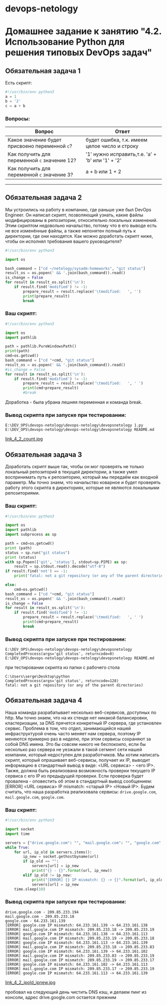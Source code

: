 

# devops-netology
# Домашнее задание к занятию "4.2. Использование Python для решения типовых DevOps задач"

## Обязательная задача 1

Есть скрипт:
```python
#!/usr/bin/env python3
a = 1
b = '2'
c = a + b
```

### Вопросы:
| Вопрос  | Ответ |
| ------------- | ------------- |
| Какое значение будет присвоено переменной `c`?  |  будет ошибка, т.к. имеем целое число и строку  |
| Как получить для переменной `c` значение 12?  | '1'  нужно исправить,т.е.  'a' + 'b'  или '1' + '2' |
| Как получить для переменной `c` значение 3?  | a + b или 1 + 2  |


_________

## Обязательная задача 2
Мы устроились на работу в компанию, где раньше уже был DevOps Engineer. Он написал скрипт, позволяющий узнать, 
какие файлы модифицированы в репозитории, относительно локальных изменений. Этим скриптом недовольно начальство, 
потому что в его выводе есть не все изменённые файлы, а также непонятен полный путь к директории, где они находятся. 
Как можно доработать скрипт ниже, чтобы он исполнял требования вашего руководителя?

```python
#!/usr/bin/env python3

import os

bash_command = ["cd ~/netology/sysadm-homeworks", "git status"]
result_os = os.popen(' && '.join(bash_command)).read()
is_change = False
for result in result_os.split('\n'):
    if result.find('modified') != -1:
        prepare_result = result.replace('\tmodified:   ', '')
        print(prepare_result)
        break
```

### Ваш скрипт:
```python
#!/usr/bin/env python3

import os
import pathlib

path = pathlib.PureWindowsPath()
print(path)
cmd=os.getcwd()
bash_command = ["cd "+cmd, "git status"]
result_os = os.popen(' && '.join(bash_command)).read()
#is_change = False
for result in result_os.split('\n'):
    if result.find('modified') != -1:
        prepare_result = result.replace('\tmodified:   ', ' ')
        print(cmd+prepare_result)       
        #break
```
Доработка - была убрана лешняя переменная и команда break.

### Вывод скрипта при запуске при тестировании:
```
E:\DEV_OPS\devops-netology\devops-netology\devopsnetology 1.py
E:\DEV_OPS\devops-netology\devops-netology\devopsnetology README.md
```

[link_4_2_count.jpg](./4_2_count.jpg)

## Обязательная задача 3
Доработать скрипт выше так, чтобы он мог проверять не только локальный репозиторий в текущей директории, 
а также умел воспринимать путь к репозиторию, который мы передаём как входной параметр. 
Мы точно знаем, что начальство коварное и будет проверять работу этого скрипта в директориях, 
которые не являются локальными репозиториями.

### Ваш скрипт:
```python
#!/usr/bin/env python3

import os
import pathlib
import subprocess as sp

path = cmd=os.getcwd()
print (path)
status = sp.run("git status")
print (status)
with sp.Popen(['git', 'status'], stdout=sp.PIPE) as sp:
    result = sp.stdout.read().decode("utf-8")
if result.find('not') == -1:
    print('fatal: not a git repository (or any of the parent directories)')

else:
    cmd=os.getcwd()
bash_command = ["cd "+cmd, "git status"]
result_os = os.popen(' && '.join(bash_command)).read()
is_change = False
for result in result_os.split('\n'):
    if result.find('modified') != -1:
        prepare_result = result.replace('\tmodified:   ', ' ')
        print(cmd+prepare_result)       
        break
```

### Вывод скрипта при запуске при тестировании:
```
E:\DEV_OPS\devops-netology\devops-netology\devopsnetology
CompletedProcess(args='git status', returncode=0)
E:\DEV_OPS\devops-netology\devops-netology\devopsnetology README.md
```
при тестировании скрипта из папки с рабочего стола 
```
C:\Users\serge\Desktop\python
CompletedProcess(args='git status', returncode=128)
fatal: not a git repository (or any of the parent directories)
```

## Обязательная задача 4
Наша команда разрабатывает несколько веб-сервисов, доступных по http. Мы точно знаем,
что на их стенде нет никакой балансировки, кластеризации, за DNS прячется конкретный IP сервера, где установлен сервис. 
Проблема в том, что отдел, занимающийся нашей инфраструктурой очень часто меняет нам сервера,
поэтому IP меняются примерно раз в неделю, при этом сервисы сохраняют за собой DNS имена.
Это бы совсем никого не беспокоило, если бы несколько раз сервера не уезжали в такой сегмент сети нашей компании,
который недоступен для разработчиков. Мы хотим написать скрипт, который опрашивает веб-сервисы, получает их IP,
выводит информацию в стандартный вывод в виде: <URL сервиса> - <его IP>. Также, должна быть реализована возможность
проверки текущего IP сервиса c его IP из предыдущей проверки. Если проверка будет провалена - оповестить об этом 
в стандартный вывод сообщением: [ERROR] <URL сервиса> IP mismatch: <старый IP> <Новый IP>. Будем считать,
что наша разработка реализовала сервисы: `drive.google.com`, `mail.google.com`, `google.com`.

### Ваш скрипт:
```python
#!/usr/bin/env python3

import socket
import time

servers = {"drive.google.com": "", "mail.google.com": "", "google.com": ""}
while True:
    for url, ip_old in servers.items():
        ip_new = socket.gethostbyname(url)
        if ip_old == "":
            servers[url] = ip_new
            print("{} - {}".format(url, ip_new))
        elif ip_old != ip_new:
            print("[ERROR] {} IP mismatch: {} -> {}".format(url, ip_old, ip_new))
            servers[url] = ip_new
    time.sleep(10)
```

### Вывод скрипта при запуске при тестировании:
```
drive.google.com - 209.85.233.194
mail.google.com - 209.85.233.18
google.com - 64.233.161.139
[ERROR] google.com IP mismatch: 64.233.161.139 -> 64.233.161.138
[ERROR] mail.google.com IP mismatch: 209.85.233.18 -> 209.85.233.19
[ERROR] google.com IP mismatch: 64.233.161.138 -> 64.233.161.113
[ERROR] mail.google.com IP mismatch: 209.85.233.19 -> 209.85.233.18
[ERROR] google.com IP mismatch: 64.233.161.113 -> 64.233.161.139
[ERROR] mail.google.com IP mismatch: 209.85.233.18 -> 209.85.233.83
[ERROR] google.com IP mismatch: 64.233.161.139 -> 64.233.161.102
[ERROR] mail.google.com IP mismatch: 209.85.233.83 -> 209.85.233.19
[ERROR] mail.google.com IP mismatch: 209.85.233.19 -> 209.85.233.17
[ERROR] google.com IP mismatch: 64.233.161.102 -> 64.233.161.113
[ERROR] mail.google.com IP mismatch: 209.85.233.17 -> 209.85.233.19
[ERROR] google.com IP mismatch: 64.233.161.113 -> 64.233.161.139
```

[link_4_2_ipold_ipnew.jpg](./4_2_ipold_ipnew.jpg)

пробовал на следующий день чистить DNS кэш, и делаем пинг из консоли, адрес drive.google.com остается прежним

